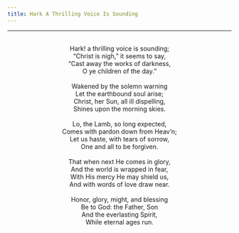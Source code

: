 ```yaml
---
title: Hark A Thrilling Voice Is Sounding
---
```


---
<center>
<br/>
Hark! a thrilling voice is sounding;<br/>
“Christ is nigh,” it seems to say,<br/>
“Cast away the works of darkness,<br/>
O ye children of the day.”<br/>
<br/>
Wakened by the solemn warning<br/>
Let the earthbound soul arise;<br/>
Christ, her Sun, all ill dispelling,<br/>
Shines upon the morning skies.<br/>
<br/>
Lo, the Lamb, so long expected,<br/>
Comes with pardon down from Heav’n;<br/>
Let us haste, with tears of sorrow,<br/>
One and all to be forgiven.<br/>
<br/>
That when next He comes in glory,<br/>
And the world is wrapped in fear,<br/>
With His mercy He may shield us,<br/>
And with words of love draw near.<br/>
<br/>
Honor, glory, might, and blessing<br/>
Be to God: the Father, Son<br/>
And the everlasting Spirit,<br/>
While eternal ages run.<br/>

</center>